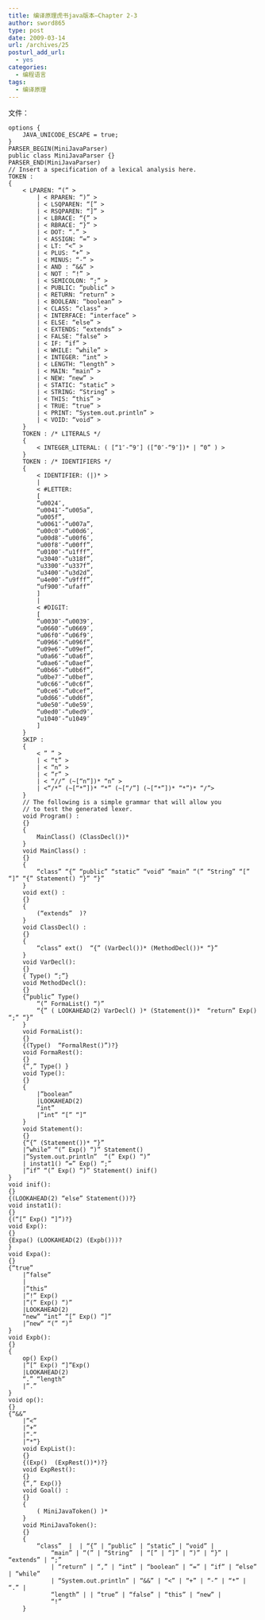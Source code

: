 ```yaml
---
title: 编译原理虎书java版本–Chapter 2-3
author: sword865
type: post
date: 2009-03-14
url: /archives/25
posturl_add_url:
  - yes
categories:
  - 编程语言
tags:
  - 编译原理
---
```


文件：

    options {
        JAVA_UNICODE_ESCAPE = true;
    }
    PARSER_BEGIN(MiniJavaParser)
    public class MiniJavaParser {}
    PARSER_END(MiniJavaParser)
    // Insert a specification of a lexical analysis here.
    TOKEN :
    {
        < LPAREN: “(” >
            | < RPAREN: “)” >
            | < LSQPAREN: “[” >
            | < RSQPAREN: “]” >
            | < LBRACE: “{” >
            | < RBRACE: “}” >
            | < DOT: “.” >
            | < ASSIGN: “=” >
            | < LT: “<” >
            | < PLUS: “+” >
            | < MINUS: “-” >
            | < AND : “&&” >
            | < NOT : “!” >
            | < SEMICOLON: “;” >
            | < PUBLIC: “public” >
            | < RETURN: “return” >
            | < BOOLEAN: “boolean” >
            | < CLASS: “class” >
            | < INTERFACE: “interface” >
            | < ELSE: “else” >
            | < EXTENDS: “extends” >
            | < FALSE: “false” >
            | < IF: “if” >
            | < WHILE: “while” >
            | < INTEGER: “int” >
            | < LENGTH: “length” >
            | < MAIN: “main” >
            | < NEW: “new” >
            | < STATIC: “static” >
            | < STRING: “String” >
            | < THIS: “this” >
            | < TRUE: “true” >
            | < PRINT: “System.out.println” >
            | < VOID: “void” >
        }
        TOKEN : /* LITERALS */
        {
            < INTEGER_LITERAL: ( [“1″-“9″] ([“0″-“9″])* | “0” ) >
        }
        TOKEN : /* IDENTIFIERS */
        {
            < IDENTIFIER: (|)* >
            |
            < #LETTER:
            [
            “u0024″,
            “u0041″-“u005a”,
            “u005f”,
            “u0061″-“u007a”,
            “u00c0″-“u00d6″,
            “u00d8″-“u00f6″,
            “u00f8″-“u00ff”,
            “u0100″-“u1fff”,
            “u3040″-“u318f”,
            “u3300″-“u337f”,
            “u3400″-“u3d2d”,
            “u4e00″-“u9fff”,
            “uf900″-“ufaff”
            ]
            |
            < #DIGIT:
            [
            “u0030″-“u0039″,
            “u0660″-“u0669″,
            “u06f0″-“u06f9″,
            “u0966″-“u096f”,
            “u09e6″-“u09ef”,
            “u0a66″-“u0a6f”,
            “u0ae6″-“u0aef”,
            “u0b66″-“u0b6f”,
            “u0be7″-“u0bef”,
            “u0c66″-“u0c6f”,
            “u0ce6″-“u0cef”,
            “u0d66″-“u0d6f”,
            “u0e50″-“u0e59″,
            “u0ed0″-“u0ed9″,
            “u1040″-“u1049″
            ]
        }
        SKIP :
        {
            < ” ” >
            | < “t” >
            | < “n” >
            | < “r” >
            | < “//” (~[“n”])* “n” >
            | <“/*” (~[“*”])* “*” (~[“/”] (~[“*”])* “*”)* “/”>
        }
        // The following is a simple grammar that will allow you
        // to test the generated lexer.
        void Program() :
        {}
        {
            MainClass() (ClassDecl())*
        }
        void MainClass() :
        {}
        {
            “class” “{” “public” “static” “void” “main” “(” “String” “[” “]” “{” Statement() “}” “}”
        }
        void ext() :
        {}
        {
            (“extends”  )?
        }
        void ClassDecl() :
        {}
        {
            “class” ext()  “{” (VarDecl())* (MethodDecl())* “}”
        }
        void VarDecl():
        {}
        { Type() “;”}
        void MethodDecl():
        {}
        {“public” Type()
            “(” FormaList() “)”
            “{” ( LOOKAHEAD(2) VarDecl() )* (Statement())*  “return” Exp() “;” “}”
        }
        void FormaList():
        {}
        {(Type()  “FormalRest()”)?}
        void FormaRest():
        {}
        {“,” Type() }
        void Type():
        {}
        {
            |”boolean”
            |LOOKAHEAD(2)
            “int”
            |”int” “[” “]”
        }
        void Statement():
        {}
        {“{” (Statement())* “}”
        |”while” “(” Exp() “)” Statement()
        |”System.out.println”  “(” Exp() “)”
        | instat1() “=” Exp() “;”
        |”if” “(” Exp() “)” Statement() inif()
    }
    void inif():
    {}
    {(LOOKAHEAD(2) “else” Statement())?}
    void instat1():
    {}
    {(“[” Exp() “]”)?}
    void Exp():
    {}
    {Expa() (LOOKAHEAD(2) (Expb()))?
    }
    void Expa():
    {}
    {“true”
        |”false”
        |
        |”this”
        |”!” Exp()
        |”(” Exp() “)”
        |LOOKAHEAD(2)
        “new” “int” “[” Exp() “]”
        |”new” “(” “)”
    }
    void Expb():
    {}
    {
        op() Exp()
        |”[” Exp() “]”Exp()
        |LOOKAHEAD(2)
        “.” “length”
        |”.”
    }
    void op():
    {}
    {“&&”
        |”<”
        |”+”
        |”-”
        |”*”}
        void ExpList():
        {}
        {(Exp()  (ExpRest())*)?}
        void ExpRest():
        {}
        {“,” Exp()}
        void Goal() :
        {}
        {
            ( MiniJavaToken() )*
        }
        void MiniJavaToken():
        {}
        {
            “class”  |  | “{” | “public” | “static” | “void” |
                “main” | “(” | “String”  | “[” | “]” | “)” | “}” | “extends” | “;”
                | “return” | “,” | “int” | “boolean” | “=” | “if” | “else” | “while”
                | “System.out.println” | “&&” | “<” | “+” | “-” | “*” | “.” |
                “length” | | “true” | “false” | “this” | “new” |
                “!”
        }



